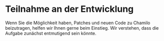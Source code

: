 # Teilnahme an der Entwicklung

Wenn Sie die Möglichkeit haben, Patches und neuen Code zu Chamilo beizutragen, helfen wir Ihnen gerne beim Einstieg. Wir verstehen, dass die Aufgabe zunächst entmutigend sein könnte.